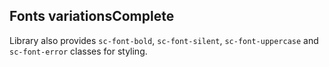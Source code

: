  <h2>Fonts variations<span class="status complete">Complete</span></h2>

Library also provides `sc-font-bold`, `sc-font-silent`, `sc-font-uppercase` and `sc-font-error` classes for styling.
